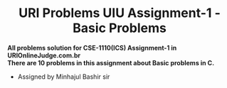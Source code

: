 <h1><center> URI Problems UIU Assignment-1 - Basic Problems </center></h1>

<strong>All problems solution for CSE-1110(ICS) Assignment-1 in URIOnlineJudge.com.br
<br>There are 10 problems in this assignment about Basic problems in C.</strong>
- Assigned by Minhajul Bashir sir


 
